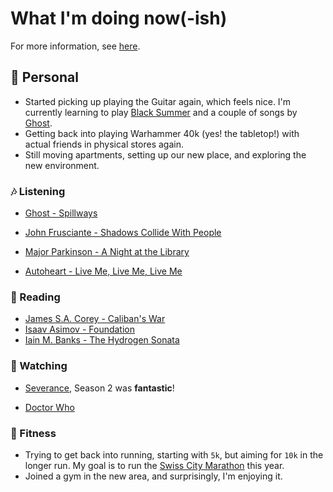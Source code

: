 # What I'm doing now(-ish)

For more information, see [here](https://nownownow.com/about).

## 🙋 Personal

- Started picking up playing the Guitar again, which feels nice. I'm currently learning to play [Black Summer](https://www.youtube.com/watch?v=OS8taasZl8k) and a couple of songs by [Ghost](https://ghost-official.com/).
- Getting back into playing Warhammer 40k (yes! the tabletop!) with actual friends in physical stores again.
- Still moving apartments, setting up our new place, and exploring the new environment.

### 🎶 Listening

- [Ghost - Spillways](https://www.youtube.com/watch?v=wFxXpPAFnks)

- [John Frusciante - Shadows Collide With People](https://www.youtube.com/watch?v=DkOviT3tuKk)
- [Major Parkinson - A Night at the Library](https://majorparkinson.bandcamp.com/album/a-night-at-the-library)
- [Autoheart - Live Me, Live Me, Live Me](https://open.spotify.com/album/5QWWYDyS6B1NocFe8V0tBq)

### 📕 Reading

- [James S.A. Corey - Caliban's War](https://en.wikipedia.org/wiki/Caliban%27s_War)
- [Isaav Asimov - Foundation](https://en.wikipedia.org/wiki/Foundation_(book_series))
- [Iain M. Banks - The Hydrogen Sonata](https://en.wikipedia.org/wiki/The_Hydrogen_Sonata)

### 🍿 Watching

- [Severance](https://www.imdb.com/title/tt11280740), Season 2 was **fantastic**!

- [Doctor Who](https://www.imdb.com/title/tt0436992/)

### 🏃 Fitness

- Trying to get back into running, starting with `5k`, but aiming for `10k` in the longer run. My goal is to run the [Swiss City Marathon](https://www.swisscitymarathon.ch/) this year.
- Joined a gym in the new area, and surprisingly, I'm enjoying it.
